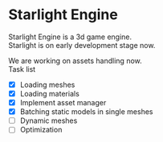 # Starlight Engine
Starlight Engine is a 3d game engine. <br/>
Starlight is on early development stage now.

We are working on assets handling now. <br/>
Task list
- [x] Loading meshes
- [x] Loading materials
- [x] Implement asset manager
- [x] Batching static models in single meshes
- [ ] Dynamic meshes
- [ ] Optimization
